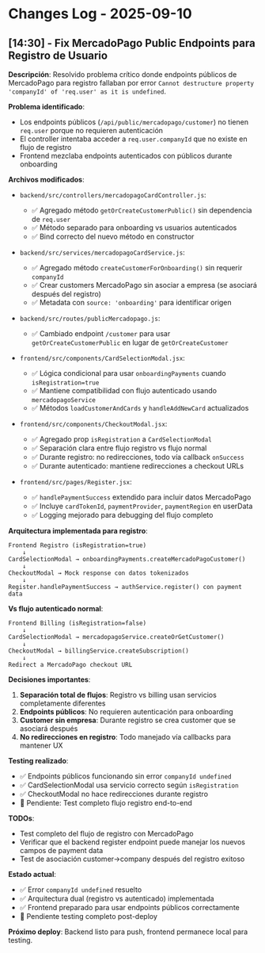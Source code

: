 # Changes Log - 2025-09-10

## [14:30] - Fix MercadoPago Public Endpoints para Registro de Usuario

**Descripción**: Resolvido problema crítico donde endpoints públicos de MercadoPago para registro fallaban por error `Cannot destructure property 'companyId' of 'req.user' as it is undefined`. 

**Problema identificado**:
- Los endpoints públicos (`/api/public/mercadopago/customer`) no tienen `req.user` porque no requieren autenticación
- El controller intentaba acceder a `req.user.companyId` que no existe en flujo de registro
- Frontend mezclaba endpoints autenticados con públicos durante onboarding

**Archivos modificados**:
- `backend/src/controllers/mercadopagoCardController.js`:
  - ✅ Agregado método `getOrCreateCustomerPublic()` sin dependencia de `req.user`
  - ✅ Método separado para onboarding vs usuarios autenticados
  - ✅ Bind correcto del nuevo método en constructor

- `backend/src/services/mercadopagoCardService.js`:
  - ✅ Agregado método `createCustomerForOnboarding()` sin requerir `companyId`
  - ✅ Crear customers MercadoPago sin asociar a empresa (se asociará después del registro)
  - ✅ Metadata con `source: 'onboarding'` para identificar origen

- `backend/src/routes/publicMercadopago.js`:
  - ✅ Cambiado endpoint `/customer` para usar `getOrCreateCustomerPublic` en lugar de `getOrCreateCustomer`

- `frontend/src/components/CardSelectionModal.jsx`:
  - ✅ Lógica condicional para usar `onboardingPayments` cuando `isRegistration=true`
  - ✅ Mantiene compatibilidad con flujo autenticado usando `mercadopagoService`
  - ✅ Métodos `loadCustomerAndCards` y `handleAddNewCard` actualizados

- `frontend/src/components/CheckoutModal.jsx`:
  - ✅ Agregado prop `isRegistration` a `CardSelectionModal`
  - ✅ Separación clara entre flujo registro vs flujo normal
  - ✅ Durante registro: no redirecciones, todo vía callback `onSuccess`
  - ✅ Durante autenticado: mantiene redirecciones a checkout URLs

- `frontend/src/pages/Register.jsx`:
  - ✅ `handlePaymentSuccess` extendido para incluir datos MercadoPago
  - ✅ Incluye `cardTokenId`, `paymentProvider`, `paymentRegion` en userData
  - ✅ Logging mejorado para debugging del flujo completo

**Arquitectura implementada para registro**:
```
Frontend Registro (isRegistration=true)
    ↓
CardSelectionModal → onboardingPayments.createMercadoPagoCustomer()
    ↓
CheckoutModal → Mock response con datos tokenizados
    ↓
Register.handlePaymentSuccess → authService.register() con payment data
```

**Vs flujo autenticado normal**:
```
Frontend Billing (isRegistration=false)
    ↓
CardSelectionModal → mercadopagoService.createOrGetCustomer()
    ↓
CheckoutModal → billingService.createSubscription()
    ↓
Redirect a MercadoPago checkout URL
```

**Decisiones importantes**:
1. **Separación total de flujos**: Registro vs billing usan servicios completamente diferentes
2. **Endpoints públicos**: No requieren autenticación para onboarding
3. **Customer sin empresa**: Durante registro se crea customer que se asociará después
4. **No redirecciones en registro**: Todo manejado vía callbacks para mantener UX

**Testing realizado**:
- ✅ Endpoints públicos funcionando sin error `companyId undefined`
- ✅ CardSelectionModal usa servicio correcto según `isRegistration`
- ✅ CheckoutModal no hace redirecciones durante registro
- 🔧 Pendiente: Test completo flujo registro end-to-end

**TODOs**:
- Test completo del flujo de registro con MercadoPago
- Verificar que el backend register endpoint puede manejar los nuevos campos de payment data
- Test de asociación customer→company después del registro exitoso

**Estado actual**: 
- ✅ Error `companyId undefined` resuelto
- ✅ Arquitectura dual (registro vs autenticado) implementada
- ✅ Frontend preparado para usar endpoints públicos correctamente
- 🔧 Pendiente testing completo post-deploy

**Próximo deploy**: Backend listo para push, frontend permanece local para testing.